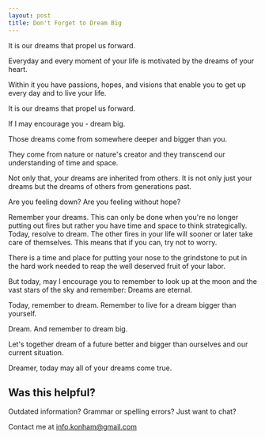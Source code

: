 ```yaml
---
layout: post
title: Don't Forget to Dream Big
---
```

It is our dreams that propel us forward.

Everyday and every moment of your life is motivated by the dreams of your heart. 

Within it you have passions, hopes, and visions that enable you to get up every day and to live your life.

It is our dreams that propel us forward.

If I may encourage you - dream big.

Those dreams come from somewhere deeper and bigger than you.

They come from nature or nature's creator and they transcend our understanding of time and space.

Not only that, your dreams are inherited from others. It is not only just your dreams but the dreams of others from generations past.

Are you feeling down? Are you feeling without hope?

Remember your dreams. This can only be done when you're no longer putting out fires but rather you have time and space to think strategically. Today, resolve to dream. The other fires in your life will sooner or later take care of themselves. This means that if you can, try not to worry. 

There is a time and place for putting your nose to the grindstone to put in the hard work needed to reap the well deserved fruit of your labor. 

But today, may I encourage you to remember to look up at the moon and the vast stars of the sky and remember: Dreams are eternal.

Today, remember to dream. Remember to live for a dream bigger than yourself.

Dream. And remember to dream big. 

Let's together dream of a future better and bigger than ourselves and our current situation. 

Dreamer, today may all of your dreams come true.

## Was this helpful?

Outdated information? Grammar or spelling errors? Just want to chat?

Contact me at [info.konham@gmail.com](mailto:info.konham@gmail.com)